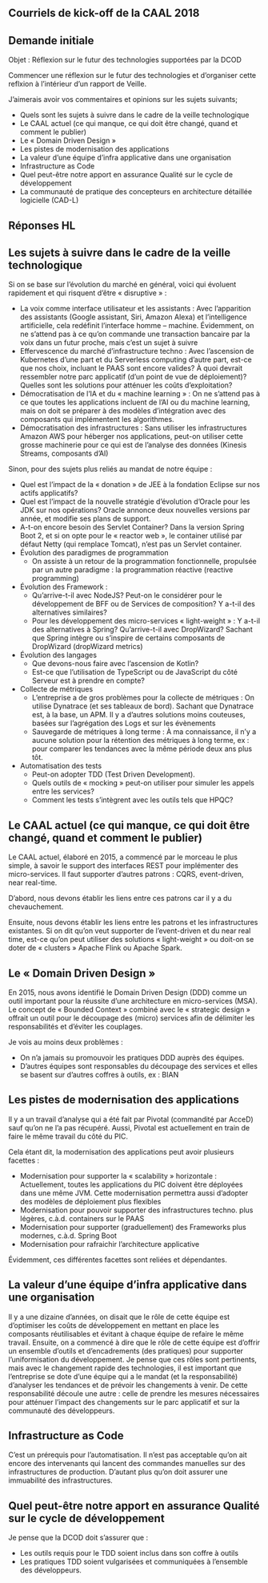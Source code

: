 Courriels de kick-off de la CAAL 2018
---

## Demande initiale

Objet : Réflexion sur le futur des technologies supportées par la DCOD

Commencer une réflexion sur le futur des technologies et d’organiser cette reflxion à l’intérieur d’un rapport de Veille.

J’aimerais avoir vos commentaires et opinions sur les sujets suivants;
* Quels sont les sujets à suivre dans le cadre de la veille technologique
* Le CAAL actuel (ce qui manque, ce qui doit être changé, quand et comment le publier)
* Le « Domain Driven Design »
* Les pistes de modernisation des applications
* La valeur d’une équipe d’infra applicative dans une organisation
* Infrastructure as Code
* Quel peut-être notre apport en assurance Qualité sur le cycle de développement
* La communauté de pratique des concepteurs en architecture détaillée logicielle (CAD-L)

## Réponses HL

Les sujets à suivre dans le cadre de la veille technologique
---

Si on se base sur l’évolution du marché en général, voici qui évoluent rapidement et qui risquent d’être « disruptive » :

* La voix comme interface utilisateur et les assistants : Avec l’apparition des assistants (Google assistant, Siri, Amazon Alexa) et l’intelligence artificielle, cela redéfinit l’interface homme – machine. Évidemment, on ne s’attend pas à ce qu’on commande une transaction bancaire par la voix dans un futur proche, mais c’est un sujet à suivre
* Effervescence du marché d’infrastructure techno : Avec l’ascension de Kubernetes d’une part et du Serverless computing d’autre part, est-ce que nos choix, incluant le PAAS sont encore valides?  À quoi devrait ressembler notre parc applicatif (d’un point de vue de déploiement)? Quelles sont les solutions pour atténuer les coûts d’exploitation? 
* Démocratisation de l’IA et du « machine learning » : On ne s’attend pas à ce que toutes les applications incluent de l’AI ou du machine learning, mais on doit se préparer à des modèles d’intégration avec des composants qui implémentent les algorithmes.
* Démocratisation des infrastructures : Sans utiliser les infrastructures Amazon AWS pour héberger nos applications, peut-on utiliser cette grosse machinerie pour ce qui est de l’analyse des données (Kinesis Streams, composants d’AI) 

Sinon, pour des sujets plus reliés au mandat de notre équipe :

* Quel est l’impact de la « donation » de JEE à la fondation Eclipse sur nos actifs applicatifs?
* Quel est l’impact de la nouvelle stratégie d’évolution d’Oracle pour les JDK sur nos opérations? Oracle annonce deux nouvelles versions par année, et modifie ses plans de support.
* A-t-on encore besoin des Servlet Container? Dans la version Spring Boot 2, et si on opte pour le « reactor web », le container utilisé par défaut Netty (qui remplace Tomcat), n’est pas un Servlet container. 
* Évolution des paradigmes de programmation
    * On assiste à un retour de la programmation fonctionnelle, propulsée par un autre paradigme : la programmation réactive (reactive programming) 
* Évolution des Framework : 
    * Qu’arrive-t-il avec NodeJS? Peut-on le considérer pour le développement de BFF ou de Services de composition? Y a-t-il des alternatives similaires?
    * Pour les développement des micro-services « light-weight » : Y a-t-il des alternatives à Spring? Qu’arrive-t-il avec DropWizard? Sachant que Spring intègre ou s’inspire de certains composants de DropWizard (dropWizard metrics)
* Évolution des langages
    * Que devons-nous faire avec l’ascension de Kotlin?
    * Est-ce que l’utilisation de TypeScript ou de JavaScript du côté Serveur est à prendre en compte?
* Collecte de métriques
    * L’entreprise a de gros problèmes pour la collecte de métriques : On utilise Dynatrace (et ses tableaux de bord). Sachant que Dynatrace est, à la base, un APM. Il y a d’autres solutions moins couteuses, basées sur l’agrégation des Logs et sur les évènements
    * Sauvegarde de métriques à long terme : À ma connaissance, il n’y a aucune solution pour la rétention des métriques à long terme, ex : pour comparer les tendances avec la même période deux ans plus tôt. 
* Automatisation des tests
    * Peut-on adopter TDD (Test Driven Development). 
    * Quels outils de « mocking » peut-on utiliser pour simuler les appels entre les services?   
    * Comment les tests s’intègrent avec les outils tels que HPQC?

Le CAAL actuel (ce qui manque, ce qui doit être changé, quand et comment le publier)
---

Le CAAL actuel, élaboré en 2015, a commencé par le morceau le plus simple, à savoir le support des interfaces REST pour implémenter des micro-services. Il faut supporter d’autres patrons : CQRS, event-driven, near real-time. 

D’abord, nous devons établir les liens entre ces patrons car il y a du chevauchement.

Ensuite, nous devons établir les liens entre les patrons et les infrastructures existantes. Si on dit qu’on veut supporter de l’event-driven et du near real time, est-ce qu’on peut utiliser des solutions « light-weight » ou doit-on se doter de « clusters » Apache Flink ou Apache Spark.

Le « Domain Driven Design »
---

En 2015, nous avons identifié le Domain Driven Design (DDD) comme un outil important pour la réussite d’une architecture en micro-services (MSA). Le concept de « Bounded Context » combiné avec le « strategic design » offrait un outil pour le découpage des (micro) services afin de délimiter les responsabilités et d’éviter les couplages.

Je vois au moins deux problèmes  :
* On n’a jamais su promouvoir les pratiques DDD auprès des équipes. 
* D’autres équipes sont responsables du découpage des services et elles se basent sur d’autres coffres à outils, ex : BIAN

Les pistes de modernisation des applications
---

Il y a un travail d’analyse qui a été fait par Pivotal (commandité par AcceD) sauf qu’on ne l’a pas récupéré.
Aussi, Pivotal est actuellement en train de faire le même travail du côté du PIC.

Cela étant dit, la modernisation des applications peut avoir plusieurs facettes :
* Modernisation pour supporter la « scalability » horizontale : Actuellement, toutes les applications du PIC doivent être déployées dans une même JVM. Cette modernisation permettra aussi d’adopter des modèles de déploiement plus flexibles 
* Modernisation pour pouvoir supporter des  infrastructures techno. plus légères, c.à.d. containers sur le PAAS 
* Modernisation pour supporter (graduellement) des Frameworks plus modernes, c.à.d. Spring Boot
* Modernisation pour rafraichir l’architecture applicative

Évidemment, ces différentes facettes sont reliées et dépendantes.

La valeur d’une équipe d’infra applicative dans une organisation
---

Il y a une dizaine d’années, on disait que le rôle de cette équipe est d’optimiser les coûts de développement en mettant en place les composants réutilisables et évitant à chaque équipe de refaire le même travail.
Ensuite, on a commencé à dire que le rôle de cette équipe est d’offrir un ensemble d’outils et d’encadrements (des pratiques) pour supporter l’uniformisation du développement.
Je pense que ces rôles sont pertinents, mais avec le changement rapide des technologies, il est important que l’entreprise se dote d’une équipe qui a le mandat (et la responsabilité) d’analyser les tendances et de prévoir les changements à venir. De cette responsabilité découle une autre : celle de prendre les mesures nécessaires pour atténuer l’impact des changements sur le parc applicatif et sur la communauté des développeurs.

Infrastructure as Code
---

C’est un prérequis pour l’automatisation. Il n’est pas acceptable qu’on ait encore des intervenants qui lancent des commandes manuelles sur des infrastructures de production.
D’autant plus qu’on doit assurer une immuabilité des infrastructures. 

Quel peut-être notre apport en assurance Qualité sur le cycle de développement
---

Je pense que la DCOD doit s’assurer que :
* Les outils requis pour le TDD soient inclus dans son coffre à outils
* Les pratiques TDD soient vulgarisées et communiquées à l’ensemble des développeurs.
